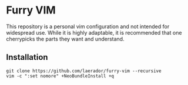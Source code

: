 # Furry VIM

This repository is a personal vim configuration and not intended for widespread
use. While it is highly adaptable, it is recommended that one cherrypicks the
parts they want and understand.

## Installation

```
git clone https://github.com/laerador/furry-vim --recursive
vim -c ":set nomore" +NeoBundleInstall +q
```

